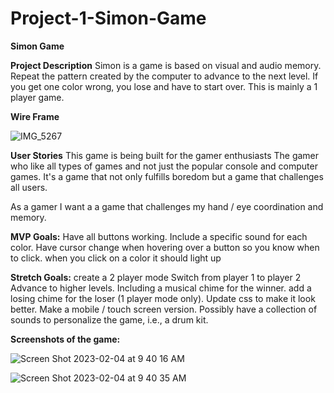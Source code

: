 # Project-1-Simon-Game

**Simon Game**

**Project Description**
Simon is a game is based on visual and audio memory. Repeat the pattern created by the computer to advance to the next level. If you get one color wrong, you lose and have to start over. This is mainly a 1 player game.

**Wire Frame**


![IMG_5267](https://user-images.githubusercontent.com/18689750/216776241-85e3ee3e-a288-435b-8046-e5a44a98ad85.jpg)




**User Stories**
This game is being built for the gamer enthusiasts The gamer who like all types of games and not just the popular console and computer games. It's a game that not only fulfills boredom but a game that challenges all users.

As a gamer I want a a game that challenges my hand / eye coordination and memory.

**MVP Goals:**
Have all buttons working.
Include a specific sound for each color.
Have cursor change when hovering over a button so you know when to click.
when you click on a color it should light up


**Stretch Goals:**
create a 2 player mode
Switch from player 1 to player 2
Advance to higher levels.
Including a musical chime for the winner.
add a losing chime for the loser (1 player mode only).
Update css to make it look better.
Make a mobile / touch screen version.
Possibly have a collection of sounds to personalize the game, i.e., a drum kit.

**Screenshots of the game:**

![Screen Shot 2023-02-04 at 9 40 16 AM](https://user-images.githubusercontent.com/18689750/216776646-59116933-1eaf-4f8b-84df-cc001facde4c.png)

![Screen Shot 2023-02-04 at 9 40 35 AM](https://user-images.githubusercontent.com/18689750/216776656-b6f1f78a-130a-4649-9d9a-304f19ac49ee.png)



